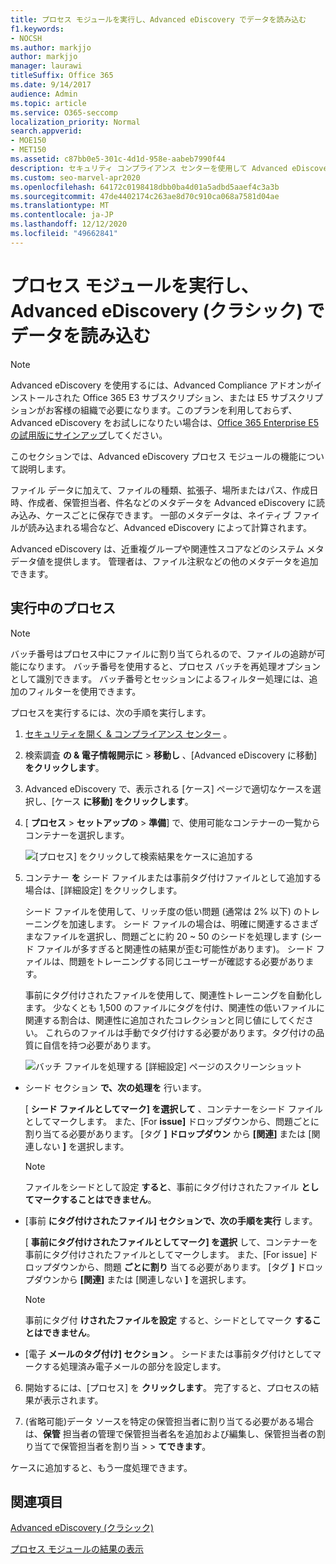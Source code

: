 ```yaml
---
title: プロセス モジュールを実行し、Advanced eDiscovery でデータを読み込む
f1.keywords:
- NOCSH
ms.author: markjjo
author: markjjo
manager: laurawi
titleSuffix: Office 365
ms.date: 9/14/2017
audience: Admin
ms.topic: article
ms.service: O365-seccomp
localization_priority: Normal
search.appverid:
- MOE150
- MET150
ms.assetid: c87bb0e5-301c-4d1d-958e-aabeb7990f44
description: セキュリティ コンプライアンス センターを使用して Advanced eDiscovery にアクセスし、ケースのプロセス モジュール &amp; を実行する方法について説明します。
ms.custom: seo-marvel-apr2020
ms.openlocfilehash: 64172c0198418dbb0ba4d01a5adbd5aaef4c3a3b
ms.sourcegitcommit: 47de4402174c263ae8d70c910ca068a7581d04ae
ms.translationtype: MT
ms.contentlocale: ja-JP
ms.lasthandoff: 12/12/2020
ms.locfileid: "49662841"
---
```

# <a name="run-the-process-module-and-load-data-in-advanced-ediscovery-classic"></a>プロセス モジュールを実行し、Advanced eDiscovery (クラシック) でデータを読み込む

> [!NOTE]
> Advanced eDiscovery を使用するには、Advanced Compliance アドオンがインストールされた Office 365 E3 サブスクリプション、または E5 サブスクリプションがお客様の組織で必要になります。このプランを利用しておらず、Advanced eDiscovery をお試しになりたい場合は、[Office 365 Enterprise E5 の試用版にサインアップ](https://go.microsoft.com/fwlink/p/?LinkID=698279)してください。 
  
このセクションでは、Advanced eDiscovery プロセス モジュールの機能について説明します。 
  
ファイル データに加えて、ファイルの種類、拡張子、場所またはパス、作成日時、作成者、保管担当者、件名などのメタデータを Advanced eDiscovery に読み込み、ケースごとに保存できます。 一部のメタデータは、ネイティブ ファイルが読み込まれる場合など、Advanced eDiscovery によって計算されます。 
  
Advanced eDiscovery は、近重複グループや関連性スコアなどのシステム メタデータ値を提供します。 管理者は、ファイル注釈などの他のメタデータを追加できます。 
  
## <a name="running-process"></a>実行中のプロセス

> [!NOTE]
> バッチ番号はプロセス中にファイルに割り当てられるので、ファイルの追跡が可能になります。 バッチ番号を使用すると、プロセス バッチを再処理オプションとして識別できます。 バッチ番号とセッションによるフィルター処理には、追加のフィルターを使用できます。 
  
プロセスを実行するには、次の手順を実行します。
  
1. [セキュリティを開く &amp; コンプライアンス センター](go-to-the-securitycompliance-center.md) 。 
    
2. 検索調査 **の &amp; 電子情報開示に** \> **移動し** 、[Advanced eDiscovery に移動] **をクリックします**。
    
3. Advanced eDiscovery で、表示される [ケース] ページで適切なケースを選択し、[ケース **に移動] をクリックします**。
    
4. [ **プロセス** \> **セットアップの** \> **準備**] で、使用可能なコンテナーの一覧からコンテナーを選択します。
    
    ![[プロセス] をクリックして検索結果をケースに追加する](../media/50bdc55c-d378-4881-b302-31ef785fa359.png)
  
5. コンテナー **を** シード ファイルまたは事前タグ付けファイルとして追加する場合は、[詳細設定] をクリックします。 
    
    シード ファイルを使用して、リッチ度の低い問題 (通常は 2% 以下) のトレーニングを加速します。 シード ファイルの場合は、明確に関連するさまざまなファイルを選択し、問題ごとに約 20 ~ 50 のシードを処理します (シード ファイルが多すぎると関連性の結果が歪む可能性があります)。 シード ファイルは、問題をトレーニングする同じユーザーが確認する必要があります。
    
    事前にタグ付けされたファイルを使用して、関連性トレーニングを自動化します。 少なくとも 1,500 のファイルにタグを付け、関連性の低いファイルに関連する割合は、関連性に追加されたコレクションと同じ値にしてください。 これらのファイルは手動でタグ付けする必要があります。タグ付けの品質に自信を持つ必要があります。
    
    ![バッチ ファイルを処理する [詳細設定] ページのスクリーンショット](../media/3c25cb78-4484-41e5-bd34-3753c7ab6cf2.jpg)
  
  - シード セクション **で、次の処理を** 行います。 
    
    [ **シード ファイルとしてマーク] を選択して** 、コンテナーをシード ファイルとしてマークします。 また、[For **issue]** ドロップダウンから、問題ごとに割り当てる必要があります。 [タグ **] ドロップダウン** から **[関連]** または [関連しない **]** を選択します。 
    
    > [!NOTE]
    > ファイルをシードとして設定 **すると**、事前にタグ付けされたファイル **としてマークすることはできません**。 
  
  - [事前 **にタグ付けされたファイル] セクションで、次の手順を実行** します。 
    
    [ **事前にタグ付けされたファイルとしてマーク] を選択** して、コンテナーを事前にタグ付けされたファイルとしてマークします。 また、[For issue] ドロップダウンから、問題 **ごとに割り** 当てる必要があります。 [タグ **]** ドロップダウンから **[関連]** または [関連しない **]** を選択します。 
    
    > [!NOTE]
    > 事前にタグ付 **けされたファイルを設定** すると、シードとしてマーク **することはできません**。 
  
  - [電子 **メールのタグ付け] セクション** 。 シードまたは事前タグ付けとしてマークする処理済み電子メールの部分を設定します。 
    
6. 開始するには、[プロセス] を **クリックします**。 完了すると、プロセスの結果が表示されます。
    
7. (省略可能)データ ソースを特定の保管担当者に割り当てる必要がある場合は、**保管** 担当者の管理で保管担当者名を追加および編集し、保管担当者の割り当てで保管担当者を割り当 \>  \> **てできます**。 
    
ケースに追加すると、もう一度処理できます。
  
## <a name="related-topics"></a>関連項目

[Advanced eDiscovery (クラシック)](office-365-advanced-ediscovery.md)
  
[プロセス モジュールの結果の表示](view-process-module-results-in-advanced-ediscovery.md)

